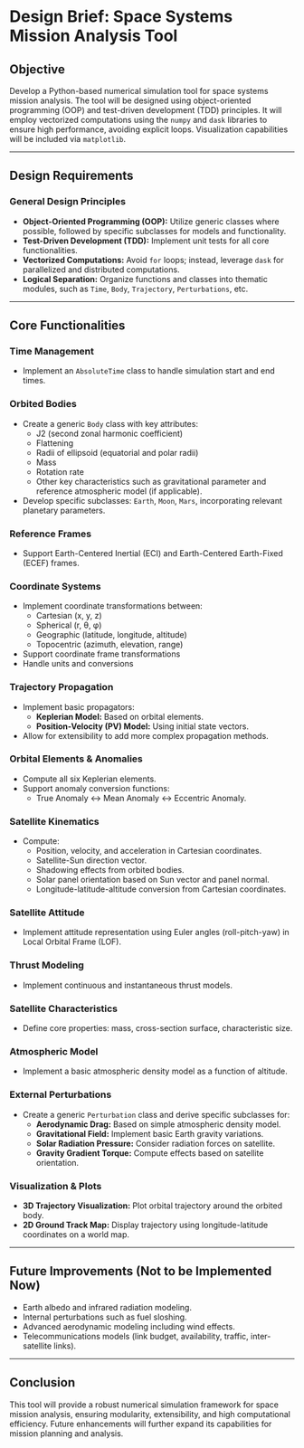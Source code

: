 # Design Brief: Space Systems Mission Analysis Tool

## Objective
Develop a Python-based numerical simulation tool for space systems mission analysis. The tool will be designed using object-oriented programming (OOP) and test-driven development (TDD) principles. It will employ vectorized computations using the `numpy` and `dask` libraries to ensure high performance, avoiding explicit loops. Visualization capabilities will be included via `matplotlib`.

---

## Design Requirements

### General Design Principles
- **Object-Oriented Programming (OOP):** Utilize generic classes where possible, followed by specific subclasses for models and functionality.
- **Test-Driven Development (TDD):** Implement unit tests for all core functionalities.
- **Vectorized Computations:** Avoid `for` loops; instead, leverage `dask` for parallelized and distributed computations.
- **Logical Separation:** Organize functions and classes into thematic modules, such as `Time`, `Body`, `Trajectory`, `Perturbations`, etc.

---

## Core Functionalities

### Time Management
- Implement an `AbsoluteTime` class to handle simulation start and end times.

### Orbited Bodies
- Create a generic `Body` class with key attributes:
  - J2 (second zonal harmonic coefficient)
  - Flattening
  - Radii of ellipsoid (equatorial and polar radii)
  - Mass
  - Rotation rate
  - Other key characteristics such as gravitational parameter and reference atmospheric model (if applicable).
- Develop specific subclasses: `Earth`, `Moon`, `Mars`, incorporating relevant planetary parameters.

### Reference Frames
- Support Earth-Centered Inertial (ECI) and Earth-Centered Earth-Fixed (ECEF) frames.

### Coordinate Systems
- Implement coordinate transformations between:
  - Cartesian (x, y, z)
  - Spherical (r, θ, φ)
  - Geographic (latitude, longitude, altitude)
  - Topocentric (azimuth, elevation, range)
- Support coordinate frame transformations
- Handle units and conversions

### Trajectory Propagation
- Implement basic propagators:
  - **Keplerian Model:** Based on orbital elements.
  - **Position-Velocity (PV) Model:** Using initial state vectors.
- Allow for extensibility to add more complex propagation methods.

### Orbital Elements & Anomalies
- Compute all six Keplerian elements.
- Support anomaly conversion functions:
  - True Anomaly ↔ Mean Anomaly ↔ Eccentric Anomaly.

### Satellite Kinematics
- Compute:
  - Position, velocity, and acceleration in Cartesian coordinates.
  - Satellite-Sun direction vector.
  - Shadowing effects from orbited bodies.
  - Solar panel orientation based on Sun vector and panel normal.
  - Longitude-latitude-altitude conversion from Cartesian coordinates.

### Satellite Attitude
- Implement attitude representation using Euler angles (roll-pitch-yaw) in Local Orbital Frame (LOF).

### Thrust Modeling
- Implement continuous and instantaneous thrust models.

### Satellite Characteristics
- Define core properties: mass, cross-section surface, characteristic size.

### Atmospheric Model
- Implement a basic atmospheric density model as a function of altitude. 
### External Perturbations
- Create a generic `Perturbation` class and derive specific subclasses for:
  - **Aerodynamic Drag:** Based on simple atmospheric density model.
  - **Gravitational Field:** Implement basic Earth gravity variations.
  - **Solar Radiation Pressure:** Consider radiation forces on satellite.
  - **Gravity Gradient Torque:** Compute effects based on satellite orientation.

### Visualization & Plots
- **3D Trajectory Visualization:** Plot orbital trajectory around the orbited body.
- **2D Ground Track Map:** Display trajectory using longitude-latitude coordinates on a world map.

---

## Future Improvements (Not to be Implemented Now)
- Earth albedo and infrared radiation modeling.
- Internal perturbations such as fuel sloshing.
- Advanced aerodynamic modeling including wind effects.
- Telecommunications models (link budget, availability, traffic, inter-satellite links).

---

## Conclusion
This tool will provide a robust numerical simulation framework for space mission analysis, ensuring modularity, extensibility, and high computational efficiency. Future enhancements will further expand its capabilities for mission planning and analysis.